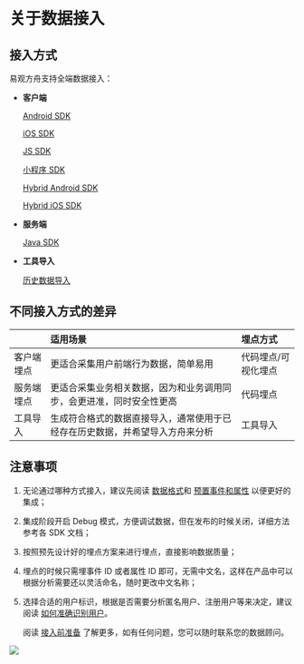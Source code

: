 # 关于数据接入

## 接入方式

易观方舟支持全端数据接入：

* **客户端**

  [Android SDK](sdk/sdk-android.md)

  [iOS SDK](sdk/sdk-ios.md)

  [JS SDK](sdk/sdk-js.md)

  [小程序 SDK](sdk/sdk-wx.md)

  [Hybrid Android SDK](sdk/sdk-hybrid-android.md)

  [Hybrid iOS SDK](sdk/sdk-hybrid-ios.md)

* **服务端**

  [Java SDK](sdk/sdk-java.md)

* **工具导入**

  [历史数据导入](tool-import.md)

## 不同接入方式的差异

|  | 适用场景 | 埋点方式 |
| :--- | :--- | :--- |
| 客户端埋点 | 更适合采集用户前端行为数据，简单易用 | 代码埋点/可视化埋点 |
| 服务端埋点 | 更适合采集业务相关数据，因为和业务调用同步，会更进准，同时安全性更高 | 代码埋点 |
| 工具导入 | 生成符合格式的数据直接导入，通常使用于已经存在历史数据，并希望导入方舟来分析 | 工具导入 |

## 注意事项

1. 无论通过哪种方式接入，建议先阅读 [数据格式](integration-prepare/integration-data-type.md)和 [预置事件和属性](integration-prepare/integration-default-data.md) 以便更好的集成；
2. 集成阶段开启 Debug 模式，方便调试数据，但在发布的时候关闭，详细方法参考各 SDK 文档；
3. 按照预先设计好的埋点方案来进行埋点，直接影响数据质量；
4. 埋点的时候只需埋事件 ID 或者属性 ID 即可，无需中文名，这样在产品中可以根据分析需要还以灵活命名，随时更改中文名称；
5. 选择合适的用户标识，根据是否需要分析匿名用户、注册用户等来决定，建议阅读 [如何准确识别用户](https://github.com/larryisthere/ark-docs/tree/03211ca894b85a2ac80a6540af9a600714d71d2c/integration-user-identify.md)。

   阅读 [接入前准备](integration-prepare/) 了解更多，如有任何问题，您可以随时联系您的数据顾问。

[![ ](https://imguserradar.analysys.cn/fangzhou/img/2019/01/201901151711159657.jpeg)](https://ark.analysys.cn/view/sign/signup.html?campaign_id=2111486795&utm_campaign=文档注册&utm_medium=自媒体&utm_source=文档&utm_content=&utm_term=)

